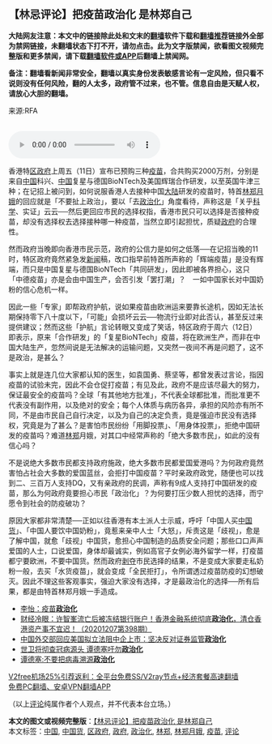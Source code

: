 <h2>【林忌评论】把疫苗政治化 是林郑自己</h2> <p class="notice"><b>大陆网友注意：本文中的链接除此处和文末的<a href="https://github.com/bannedbook/fanqiang" >翻墙</a>软件下载和<a href="https://github.com/killgcd/justmysocks/blob/master/README.md">翻墙推荐</a>链接外全部为禁网链接，未翻墙状态下打不开，请勿点击。此为文字版禁闻，欲看图文视频完整版和更多禁闻，请下载<a href="https://github.com/bannedbook/fanqiang">翻墙软件或APP</a>后翻墙上禁闻网。</p><p>备注：翻墙看新闻非常安全，翻墙以真实身份发表敏感言论有一定风险，但只看不说则没有任何风险，翻的人太多，政府管不过来，也不管。信息自由是天赋人权，请放心大胆的翻墙。</b></p>  <div class="entry"> <p>来源:RFA</p> <p><br /> <audio controls="controls" preload="metadata" src="https://www.rfa.org/cantonese/commentaries/kl/com-12142020080108.html/@@stream" type="audio/mpeg"><br /> </audio></p>  <p>香港特<a href="https://www.bannedbook.org/bnews/tag/%E5%8C%BA%E6%94%BF%E5%BA%9C/" class="st_tag internal_tag" rel="tag" title="标签 区政府 下的日志">区政府</a>上周五（11日）宣布已预购三种<a href="https://www.bannedbook.org/bnews/tag/%e7%96%ab%e8%8b%97/" class="st_tag internal_tag" rel="tag" title="标签 疫苗 下的日志">疫苗</a>，合共购买2000万剂，分别是来自<span class='wp_keywordlink_affiliate'><a href="https://www.bannedbook.org/" title="中国" target="_blank">中国</a></span>科兴、<a href="https://www.bannedbook.org/bnews/tag/%E4%B8%AD%E5%9B%BD/" class="st_tag internal_tag" rel="tag" title="标签 中国 下的日志">中国</a>复星与德国BioNTech及美国辉瑞合作研发，以至英国牛津三种；在记招上被问到，如何说服香港人去接种中国<span class='wp_keywordlink_affiliate'><a href="https://www.bannedbook.org/" title="大陆" target="_blank">大陆</a></span>研发的疫苗时，特首<a href="https://www.bannedbook.org/bnews/tag/%e6%9e%97%e9%83%91%e6%9c%88%e5%a8%a5/" class="st_tag internal_tag" rel="tag" title="标签 林郑月娥 下的日志">林郑月娥</a>的回应就是「不要扯上政治」，要以「去<a href="https://www.bannedbook.org/bnews/tag/%E6%94%BF%E6%B2%BB%E5%8C%96/" class="st_tag internal_tag" rel="tag" title="标签 政治化 下的日志">政治化</a>」角度看待，声称这是「关乎<span class='wp_keywordlink'><a href="https://www.bannedbook.org/forum11/topic309.html" title="禁片：“科学”的棍子" target="_blank">科学</a></span>、实证」云云──然后更回应市民的选择权指，香港市民只可以选择是否接种疫苗，却没有选择权去选择接种哪一种疫苗，当然立即引起担忧，质疑<a href="https://www.bannedbook.org/bnews/tag/%e6%94%bf%e5%ba%9c/" class="st_tag internal_tag" rel="tag" title="标签 政府 下的日志">政府</a>的合理性。</p> <p>然而政府当晚即向香港市民示范，政府的公信力是如何之低落──在记招当晚的11时，特区政府竟然紧急发<span class='wp_keywordlink_affiliate'><a href="https://www.bannedbook.org/" title="新闻">新闻</a></span>稿，改口指早前特首所声称的「辉端疫苗」是没有辉端，而只是中国复星与德国BioNTech「共同研发」，因此即被各界担心，这只「中德疫苗」亦是会由中国生产，会否引发「罢打潮」？　一如中国家长对中国奶粉的信心危机一样。</p>  <p>因此一些「专家」即帮政府护航，说如果疫苗由欧洲运来要靠长途机，因如无法长期保持零下八十度以下，「可能」会损坏云云──物流行业即对此否认，甚至反过来提供建议；然而这些「护航」言论转眼又变成了笑话，特区政府于周六（12日）即表示，原来「合作研发」的「复星BioNTech」疫苗，将在欧洲生产，而非在中国大陆生产，忽然间说是无法解决的运输问题，又突然一夜间不再是问题了，这不是政治，是甚么？</p> <p>事实上就是连几位大家都认知的医生，如袁国勇、蔡坚等，都曾发表过言论，指因疫苗的试验未完，因此不会仓促打疫苗；有见及此，政府不是应该尽最大的努力，保证最安全的疫苗吗？全球「有其他地方批准」，不代表全球都批准，而批准更不代表没有副作用，以及绝对的安全；每个人体质与病历各异，承担的风险亦有所不同，不是由市民自己自行决定，以及为自己的决定负责，竟是强迫市民没有选择权，究竟是为了甚么？是害怕市民纷纷「用脚投票」、「用身体投票」，拒绝中国研发的疫苗吗？难道<a href="https://www.bannedbook.org/bnews/tag/%E6%9E%97%E9%83%91/" class="st_tag internal_tag" rel="tag" title="标签 林郑 下的日志">林郑</a>月娥，对其口中经常声称的「绝大多数市民」，如此的没有信心吗？</p>  <p>不是说绝大多数市民都支持政府施政，绝大多数市民都爱国爱港吗？为何政府竟然害怕占社会大多数的爱国蓝丝，会拒打中国疫苗？平时亲政府政党，随便也可以找到二、三百万人支持DQ，又有亲政府的民调，声称有9成人支持打中国研发的疫苗，那么为何政府竟要担心市民「政治化」？为何要打压少数人担忧的选择，而宁愿令到社会的防疫破功？</p> <p>原因大家都非常清楚──正如以往香港有本土派人士示威，呼吁「中国人买<a href="https://www.bannedbook.org/bnews/tag/%e4%b8%ad%e5%9b%bd%e8%b4%a7/" class="st_tag internal_tag" rel="tag" title="标签 中国货 下的日志">中国货</a>」、「中国人要饮中国奶粉」，竟惹来亲中人士「大怒」，斥责这是「歧视」，愈是了解中国，就愈「歧视」中国货，愈担心中国制造的品质安全问题；那些口口声声爱国的人士，口说爱国，身体却最诚实，例如高官子女例必海外留学一样，打疫苗都宁要欧洲，不要中国货。然而政府<span class='wp_keywordlink'><a href="https://www.bannedbook.org/forum2/topic21.html" title="《剥夺》 黄建民 著" target="_blank">剥夺</a></span>市民选择的结果，不是变成大家要走私奶粉一般，去买「水货疫苗」，就会变成「全民拒打」，令所谓透过疫苗防疫的幻想破灭。因此不理这些客观事实，强迫大家没有选择，才是最政治化的选择──所有后果，都是由特首林郑月娥一手造成。</p>  <ul class='op-related-articles' title='相关阅读'> <li><a href='https://www.bannedbook.org/bnews/baitai/20201214/1447502.html' target='_blank'>李怡：疫苗<b>政治化</b></a></li> <li><a href='https://www.bannedbook.org/bnews/bannedvideo/20201207/1443551.html' target='_blank'>财经冷眼：许智峯流亡后被冻结银行账户！香港金融系统彻底<b>政治化</b>，清仓香港资产事不宜迟！（20201207第398期）</a></li> <li><a href='https://www.bannedbook.org/bnews/baitai/20201202/1440930.html' target='_blank'>中国外交部回应美国拟立法阻中企上市：坚决反对证券监管<b>政治化</b></a></li> <li><a href='https://www.bannedbook.org/bnews/baitai/20201201/1440291.html' target='_blank'>世卫将彻查冠病源头 谭德塞吁勿<b>政治化</b></a></li> <li><a href='https://www.bannedbook.org/bnews/baitai/20201201/1440101.html' target='_blank'>谭德塞:不要把病毒溯源<b>政治化</b></a></li> </ul> <p class="texttj"> <a href="https://github.com/bannedbook/fanqiang/wiki/V2ray%E6%9C%BA%E5%9C%BA" target="_blank">V2free机场25%引荐返利：全平台免费SS/V2ray节点+经济套餐高速翻墙</a><br/> <a href="https://github.com/bannedbook/fanqiang/wiki/%E7%A6%81%E9%97%BB%E7%BD%91%E5%AE%89%E5%8D%93%E7%BF%BB%E5%A2%99%E6%96%B0%E9%97%BBAPP" target="_blank">免费PC翻墙、安卓VPN翻墙APP</a></p><p>（以上<span class='wp_keywordlink_affiliate'><a href="https://www.bannedbook.org/bnews/comments/" title="新闻评论" target="_blank">评论</a></span>纯属作者个人观点，并不代表本台立场。）</p><a name='sharetosocial'></a>       <div><b>本文的图文或视频完整版</b>：<a href='https://www.bannedbook.org/bnews/comments/20201216/1448854.html'>【林忌评论】把疫苗政治化 是林郑自己</a></div>  </div><!--END ENTRY--> <div class="postfooter"> <div>本文标签：<a href="https://www.bannedbook.org/bnews/tag/%E4%B8%AD%E5%9B%BD/" rel="tag">中国</a>, <a href="https://www.bannedbook.org/bnews/tag/%e4%b8%ad%e5%9b%bd%e8%b4%a7/" rel="tag">中国货</a>, <a href="https://www.bannedbook.org/bnews/tag/%E5%8C%BA%E6%94%BF%E5%BA%9C/" rel="tag">区政府</a>, <a href="https://www.bannedbook.org/bnews/tag/%e6%94%bf%e5%ba%9c/" rel="tag">政府</a>, <a href="https://www.bannedbook.org/bnews/tag/%E6%94%BF%E6%B2%BB%E5%8C%96/" rel="tag">政治化</a>, <a href="https://www.bannedbook.org/bnews/tag/%E6%9E%97%E9%83%91/" rel="tag">林郑</a>, <a href="https://www.bannedbook.org/bnews/tag/%e6%9e%97%e9%83%91%e6%9c%88%e5%a8%a5/" rel="tag">林郑月娥</a>, <a href="https://www.bannedbook.org/bnews/tag/%e7%96%ab%e8%8b%97/" rel="tag">疫苗</a>, <a href="https://www.bannedbook.org/bnews/tag/%E8%AF%84%E8%AE%BA/" rel="tag">评论</a></div>  </div><!--END POSTFOOTER--> 